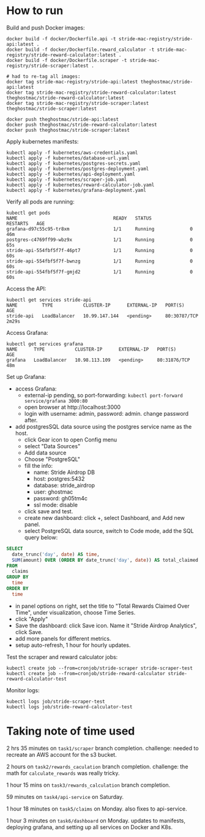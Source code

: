 # How to run 

Build and push Docker images:
```shell
docker build -f docker/Dockerfile.api -t stride-mac-registry/stride-api:latest .
docker build -f docker/Dockerfile.reward_calculator -t stride-mac-registry/stride-reward-calculator:latest .
docker build -f docker/Dockerfile.scraper -t stride-mac-registry/stride-scraper:latest .

# had to re-tag all images:
docker tag stride-mac-registry/stride-api:latest theghostmac/stride-api:latest
docker tag stride-mac-registry/stride-reward-calculator:latest theghostmac/stride-reward-calculator:latest
docker tag stride-mac-registry/stride-scraper:latest theghostmac/stride-scraper:latest

docker push theghostmac/stride-api:latest
docker push theghostmac/stride-reward-calculator:latest
docker push theghostmac/stride-scraper:latest
```

Apply kubernetes manifests:
```shell
kubectl apply -f kubernetes/aws-credentials.yaml
kubectl apply -f kubernetes/database-url.yaml
kubectl apply -f kubernetes/postgres-secrets.yaml
kubectl apply -f kubernetes/postgres-deployment.yaml
kubectl apply -f kubernetes/api-deployment.yaml
kubectl apply -f kubernetes/scraper-job.yaml
kubectl apply -f kubernetes/reward-calculator-job.yaml
kubectl apply -f kubernetes/grafana-deployment.yaml
```

Verify all pods are running:
```shell
kubectl get pods
NAME                                   READY   STATUS              RESTARTS   AGE
grafana-d97c55c95-tr8xm                1/1     Running             0          46m
postgres-c4769ff99-wbz9x               1/1     Running             0          65s
stride-api-554fbf5f7f-46pt7            1/1     Running             0          60s
stride-api-554fbf5f7f-bwnzg            1/1     Running             0          60s
stride-api-554fbf5f7f-gmjd2            1/1     Running             0          60s
```

Access the API:
```shell
kubectl get services stride-api
NAME         TYPE           CLUSTER-IP      EXTERNAL-IP   PORT(S)        AGE
stride-api   LoadBalancer   10.99.147.144   <pending>     80:30787/TCP   2m29s
```

Access Grafana:
```shell
kubectl get services grafana
NAME      TYPE           CLUSTER-IP      EXTERNAL-IP   PORT(S)        AGE
grafana   LoadBalancer   10.98.113.109   <pending>     80:31876/TCP   48m
```

Set up Grafana:
- access Grafana:
  - external-ip pending, so port-forwarding: `kubectl port-forward service/grafana 3000:80`
  - open browser at http://localhost:3000
  - login with username: admin, password: admin. change password after.
- add postgresSQL data source using the postgres service name as the host.
  - click Gear icon to open Config menu
  - select "Data Sources"
  - Add data source
  - Choose "PostgreSQL"
  - fill the info:
    - name: Stride Airdrop DB
    - host: postgres:5432
    - database: stride_airdrop
    - user: ghostmac
    - password: gh05tm4c
    - ssl mode: disable
  - click save and test.
  - create new dashboard: click +, select Dashboard, and Add new panel.
  - select PostgreSQL data source, switch to Code mode, add the SQL query below:
```sql
SELECT
  date_trunc('day', date) AS time,
  SUM(amount) OVER (ORDER BY date_trunc('day', date)) AS total_claimed
FROM
  claims
GROUP BY
  time
ORDER BY
  time
```
  - in panel options on right, set the title to "Total Rewards Claimed Over Time", under visualization, choose Time Series.
  - click "Apply"
- Save the dashboard: click Save icon. Name it "Stride Airdrop Analytics", click Save.
- add more panels for different metrics.
- setup auto-refresh, 1 hour for hourly updates.

Test the scraper and reward calculator jobs:
```shell
kubectl create job --from=cronjob/stride-scraper stride-scraper-test
kubectl create job --from=cronjob/stride-reward-calculator stride-reward-calculator-test
```

Monitor logs:
```shell
kubectl logs job/stride-scraper-test
kubectl logs job/stride-reward-calculator-test
```

# Taking note of time used

2 hrs 35 minutes on `task1/scraper` branch completion.
challenge: needed to recreate an AWS account for the s3 bucket. 

2 hours on `task2/rewards_caculation` branch completion.
challenge: the math for `calculate_rewards` was really tricky.

1 hour 15 mins on `task3/rewards_calculation` branch completion.

59 minutes on `task4/api-service` on Saturday.

1 hour 18 minutes on `task5/claims` on Monday.
also fixes to api-service.

1 hour 3 minutes on `task6/dashboard` on Monday.
updates to manifests, deploying grafana, and setting up all services on Docker and K8s.